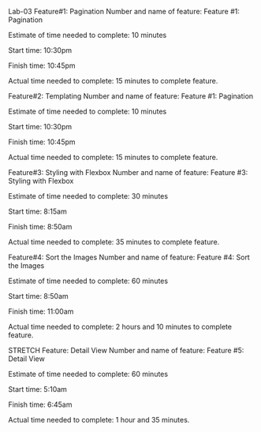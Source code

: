

Lab-03
Feature#1: Pagination
Number and name of feature: Feature #1: Pagination

Estimate of time needed to complete: 10 minutes

Start time: 10:30pm

Finish time: 10:45pm

Actual time needed to complete: 15 minutes to complete feature.

Feature#2: Templating
Number and name of feature: Feature #1: Pagination

Estimate of time needed to complete: 10 minutes

Start time: 10:30pm

Finish time: 10:45pm

Actual time needed to complete: 15 minutes to complete feature.

Feature#3: Styling with Flexbox
Number and name of feature: Feature #3: Styling with Flexbox

Estimate of time needed to complete: 30 minutes

Start time: 8:15am

Finish time: 8:50am

Actual time needed to complete: 35 minutes to complete feature.

Feature#4: Sort the Images
Number and name of feature: Feature #4: Sort the Images

Estimate of time needed to complete: 60 minutes

Start time: 8:50am

Finish time: 11:00am

Actual time needed to complete: 2 hours and 10 minutes to complete feature.

STRETCH Feature: Detail View
Number and name of feature: Feature #5: Detail View

Estimate of time needed to complete: 60 minutes

Start time: 5:10am

Finish time: 6:45am

Actual time needed to complete: 1 hour and 35 minutes.